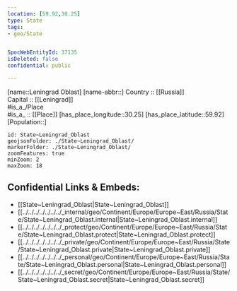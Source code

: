 ```yaml
---
location: [59.92,30.25] 
type: State
tags:
- geo/State


SpocWebEntityId: 37135
isDeleted: false
confidential: public

---
```

[name::Leningrad Oblast] 
[name-abbr::] 
Country :: [[Russia]]  
Capital :: [[Leningrad]]  
#is_a_/Place  
#is_a_ :: [[Place]] 
[has_place_longitude::30.25] 
[has_place_latitude::59.92] 
[Population::] 



```leaflet
id: State~Leningrad_Oblast
geojsonFolder: ./State~Leningrad_Oblast/
markerFolder: ./State~Leningrad_Oblast/
zoomFeatures: true 
minZoom: 2 
maxZoom: 18
```


## Confidential Links & Embeds: 
- [[State~Leningrad_Oblast|State~Leningrad_Oblast]]  
- [[../../../../../../../_internal/geo/Continent/Europe/Europe~East/Russia/State/State~Leningrad_Oblast.internal|State~Leningrad_Oblast.internal]] 
- [[../../../../../../../_protect/geo/Continent/Europe/Europe~East/Russia/State/State~Leningrad_Oblast.protect|State~Leningrad_Oblast.protect]] 
- [[../../../../../../../_private/geo/Continent/Europe/Europe~East/Russia/State/State~Leningrad_Oblast.private|State~Leningrad_Oblast.private]] 
- [[../../../../../../../_personal/geo/Continent/Europe/Europe~East/Russia/State/State~Leningrad_Oblast.personal|State~Leningrad_Oblast.personal]] 
- [[../../../../../../../_secret/geo/Continent/Europe/Europe~East/Russia/State/State~Leningrad_Oblast.secret|State~Leningrad_Oblast.secret]] 
